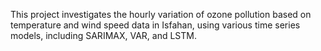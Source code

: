 This project investigates the hourly variation of ozone pollution based on temperature and wind speed data in Isfahan,
using various time series models, including SARIMAX, VAR, and LSTM.
